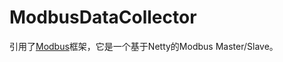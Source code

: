 # ModbusDataCollector
引用了[Modbus](https://github.com/digitalpetri/modbus)框架，它是一个基于Netty的Modbus Master/Slave。
